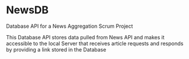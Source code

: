 # NewsDB
Database API for a News Aggregation Scrum Project

This Database API stores data pulled from News API and makes it accessible to the local Server that receives article requests and responds by providing a link stored in the Database
